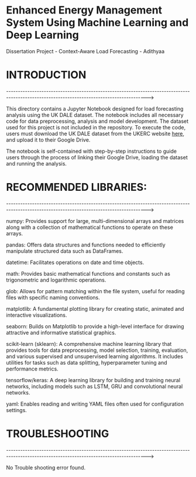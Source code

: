 # Enhanced Energy Management System Using Machine Learning and Deep Learning
Dissertation Project - Context-Aware Load Forecasting - Adithyaa

# INTRODUCTION
------------------------------------------------------------------------------------------------------------------------------------------>

This directory contains a Jupyter Notebook designed for load forecasting analysis using the UK DALE dataset. The notebook includes all necessary code for data preprocessing, analysis and model development. The dataset used for this project is not included in the repository. To execute the code, users must download the UK DALE dataset from the UKERC website [here](https://ukerc.rl.ac.uk/cgi-bin/dataDiscover.pl?Action=detail&dataid=7d78f943-f9fe-413b-af52-1816f9d968b0&STerm=UK-DALE&SScope=&GoAct=&AFull=4&AllFilters=&RandKey=&TotHead=TOTHEAD), and upload it to their Google Drive.

The notebook is self-contained with step-by-step instructions to guide users through the process of linking their Google Drive, loading the dataset and running the analysis.

# RECOMMENDED LIBRARIES:
------------------------------------------------------------------------------------------------------------------------------------------>

numpy: Provides support for large, multi-dimensional arrays and matrices along with a collection of mathematical functions to operate on these arrays.

pandas: Offers data structures and functions needed to efficiently manipulate structured data such as DataFrames.

datetime: Facilitates operations on date and time objects.

math: Provides basic mathematical functions and constants such as trigonometric and logarithmic operations.

glob: Allows for pattern matching within the file system, useful for reading files with specific naming conventions.

matplotlib: A fundamental plotting library for creating static, animated and interactive visualizations.

seaborn: Builds on Matplotlib to provide a high-level interface for drawing attractive and informative statistical graphics.

scikit-learn (sklearn): A comprehensive machine learning library that provides tools for data preprocessing, model selection, training, evaluation, and various supervised and unsupervised learning algorithms. It includes utilities for tasks such as data splitting, hyperparameter tuning and performance metrics.

tensorflow/keras: A deep learning library for building and training neural networks, including models such as LSTM, GRU and convolutional neural networks.

yaml: Enables reading and writing YAML files often used for configuration settings.

# TROUBLESHOOTING
------------------------------------------------------------------------------------------------------------------------------------------>

No Trouble shooting error found.
